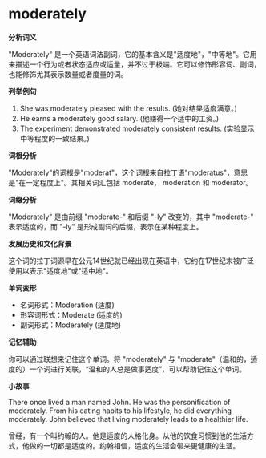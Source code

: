 # moderately

**分析词义**

  

"Moderately" 是一个英语词法副词，它的基本含义是"适度地"，"中等地"。它用来描述一个行为或者状态适应或适量，并不过于极端。它可以修饰形容词、副词，也能修饰尤其表示数量或者度量的词。

  

**列举例句**

  

1.  She was moderately pleased with the results. (她对结果适度满意。)
2.  He earns a moderately good salary. (他赚得一个适中的工资。)
3.  The experiment demonstrated moderately consistent results. (实验显示中等程度的一致结果。)

  

**词根分析**

  

"Moderately"的词根是"moderat"，这个词根来自拉丁语"moderatus"，意思是"在一定程度上"。其相关词汇包括 moderate， moderation 和 moderator。

  

**词缀分析**

  

"Moderately" 是由前缀 "moderate-" 和后缀 "-ly" 改变的，其中 "moderate-" 表示适度的，而 "-ly" 是形成副词的后缀，表示在某种程度上。

  

**发展历史和文化背景**

  

这个词的拉丁词源早在公元14世纪就已经出现在英语中，它约在17世纪末被广泛使用以表示"适度地"或"适中地"。

  

**单词变形**

  

*   名词形式：Moderation (适度)
*   形容词形式：Moderate (适度的)
*   副词形式：Moderately (适度地)

  

**记忆辅助**

  

你可以通过联想来记住这个单词。将 "moderately" 与 "moderate"（温和的，适度的）一个词进行关联，“温和的人总是做事适度”，可以帮助记住这个单词。

  

**小故事**

  

There once lived a man named John. He was the personification of moderately. From his eating habits to his lifestyle, he did everything moderately. John believed that living moderately leads to a healthier life.

  

曾经，有一个叫约翰的人。他是适度的人格化身。从他的饮食习惯到他的生活方式，他做的一切都是适度的。约翰相信，适度的生活会带来更健康的生活。
